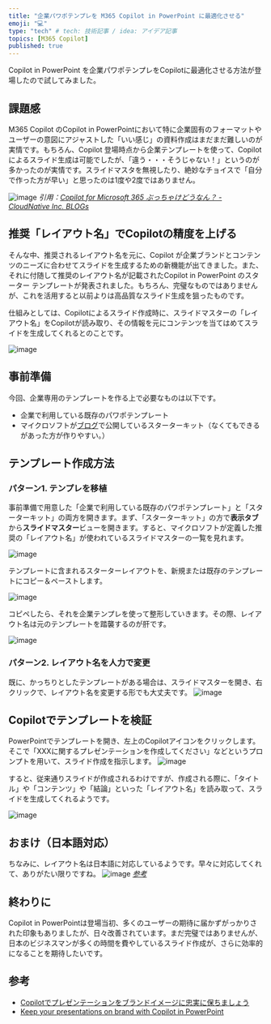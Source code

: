 ```yaml
---
title: "企業パワポテンプレを M365 Copilot in PowerPoint に最適化させる"
emoji: "💻" 
type: "tech" # tech: 技術記事 / idea: アイデア記事
topics: [M365 Copilot] 
published: true
---
```

Copilot in PowerPoint を企業パワポテンプレをCopilotに最適化させる方法が登場したので試してみました。

## 課題感
M365 Copilot のCopilot in PowerPointにおいて特に企業固有のフォーマットやユーザーの意図にアジャストした「いい感じ」の資料作成はまだまだ難しいのが実情です。もちろん、Copilot 登場時点から企業テンプレートを使って、Copilotによるスライド生成は可能でしたが、「違う・・・そうじゃない！」というのが多かったのが実情です。スライドマスタを無視したり、絶妙なチョイスで「自分で作った方が早い」と思ったのは1度や2度ではありません。

![image](https://github.com/user-attachments/assets/bb5bc03c-318a-41fd-b15b-bc48eceb9c7f)
*引用：[Copilot for Microsoft 365 ぶっちゃけどうなん？ - CloudNative Inc. BLOGs](https://blog.cloudnative.co.jp/22728/#co-index-5)*

## 推奨「レイアウト名」でCopilotの精度を上げる
そんな中、推奨されるレイアウト名を元に、Copilot が企業ブランドとコンテンツのニーズに合わせてスライドを生成するための新機能が出てきました。また、それに付随して推奨のレイアウト名が記載されたCopilot in PowerPoint のスターター テンプレートが発表されました。もちろん、完璧なものではありませんが、これを活用すると以前よりは高品質なスライド生成を狙ったものです。

仕組みとしては、Copilotによるスライド作成時に、スライドマスターの「レイアウト名」をCopilotが読み取り、その情報を元にコンテンツを当てはめてスライドを生成してくれるとのことです。

![image](https://github.com/user-attachments/assets/fbac8b85-eeee-4aab-9c0b-f20bb3dcc176)

## 事前準備
今回、企業専用のテンプレートを作る上で必要なものは以下です。
- 企業で利用している既存のパワポテンプレート
- マイクロソフトが[ブログ](https://techcommunity.microsoft.com/blog/microsoft365insiderblog/keep-your-presentations-on-brand-with-copilot-in-powerpoint/4295913)で公開しているスターターキット（なくてもできるがあった方が作りやすい。）

## テンプレート作成方法
### パターン1. テンプレを移植
事前準備で用意した「企業で利用している既存のパワポテンプレート」と「スターターキット」の両方を開きます。まず、「スターターキット」の方で**表示タブ**から**スライドマスター**ビューを開きます。すると、マイクロソフトが定義した推奨の「レイアウト名」が使われているスライドマスターの一覧を見れます。

![image](https://github.com/user-attachments/assets/5fb496b3-6baf-4995-b542-3ec0aa16499d)

テンプレートに含まれるスターターレイアウトを、新規または既存のテンプレートにコピー＆ペーストします。

![image](https://github.com/user-attachments/assets/315a36b1-2ab0-4e3c-b76f-b0a2f908bf3f)

コピペしたら、それを企業テンプレを使って整形していきます。その際、レイアウト名は元のテンプレートを踏襲するのが肝です。

![image](https://github.com/user-attachments/assets/4e91ea1f-565b-4898-bb90-cf56dad90695)

### パターン2. レイアウト名を人力で変更
既に、かっちりとしたテンプレートがある場合は、スライドマスターを開き、右クリックで、レイアウト名を変更する形でも大丈夫です。
![image](https://github.com/user-attachments/assets/72037640-ff9f-4c27-ae9b-b4a4769e2ffa)

## Copilotでテンプレートを検証
PowerPointでテンプレートを開き、左上のCopilotアイコンをクリックします。そこで「XXXに関するプレゼンテーションを作成してください」などというプロンプトを用いて、スライド作成を指示します。
![image](https://github.com/user-attachments/assets/c7396a03-fb0b-4e61-9f9b-55d4c08c8d8a)

すると、従来通りスライドが作成されるわけですが、作成される際に、「タイトル」や「コンテンツ」や「結論」といった「レイアウト名」を読み取って、スライドを生成してくれるようです。

![image](https://github.com/user-attachments/assets/7818232b-1a4d-492d-935c-b2b2d3157b8f)

## おまけ（日本語対応）
ちなみに、レイアウト名は日本語に対応しているようです。早々に対応してくれて、ありがたい限りですね。
![image](https://github.com/user-attachments/assets/4a1dc2f0-e42e-48b3-90aa-379db1d38730)
*[参考](https://support.microsoft.com/en-us/topic/keep-your-presentation-on-brand-with-copilot-046c23d5-012e-49e0-8579-fe49302959fc?preview=true)*

## 終わりに
Copilot in PowerPointは登場当初、多くのユーザーの期待に届かずがっかりされた印象もありましたが、日々改善されています。まだ完璧ではありませんが、日本のビジネスマンが多くの時間を費やしているスライド作成が、さらに効率的になることを期待したいです。

## 参考
- [Copilotでプレゼンテーションをブランドイメージに忠実に保ちましょう](https://support.microsoft.com/en-us/topic/keep-your-presentation-on-brand-with-copilot-046c23d5-012e-49e0-8579-fe49302959fc?preview=true)
- [Keep your presentations on brand with Copilot in PowerPoint](https://techcommunity.microsoft.com/blog/microsoft365insiderblog/keep-your-presentations-on-brand-with-copilot-in-powerpoint/4295913?ocid=usoc_TWITTER_M365_spl100006689760691)
